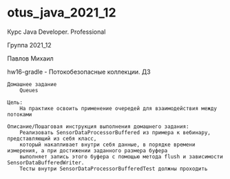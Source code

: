 # otus_java_2021_12
Курс Java Developer. Professional

Группа 2021_12

Павлов Михаил

hw16-gradle -
Потокобезопасные коллекции. ДЗ

    Домашнее задание
        Queues
    
    Цель:
        На практике освоить применение очередей для взаимодействия между потоками
    
    Описание/Пошаговая инструкция выполнения домашнего задания:
        Реализовать SensorDataProcessorBuffered из примера к вебинару, представляющий из себя класс,
        который накапливает внутри себя данные, в порядке времени измерения, а при достижении заданного размера буфера
        выполняет запись этого буфера с помощью метода flush и зависимости SensorDataBufferedWriter.
        Тесты внутри SensorDataProcessorBufferedTest должны проходить